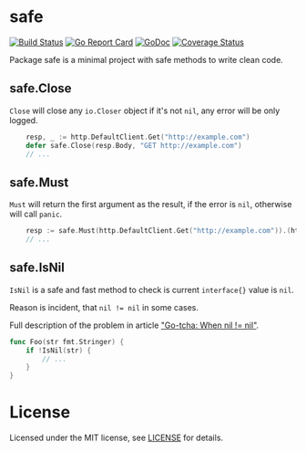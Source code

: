 # safe

[![Build Status](https://travis-ci.com/spyzhov/safe.svg?branch=master)](https://travis-ci.com/spyzhov/safe)
[![Go Report Card](https://goreportcard.com/badge/github.com/spyzhov/safe)](https://goreportcard.com/report/github.com/spyzhov/safe)
[![GoDoc](https://godoc.org/github.com/spyzhov/safe?status.svg)](https://godoc.org/github.com/spyzhov/safe)
[![Coverage Status](https://coveralls.io/repos/github/spyzhov/safe/badge.svg?branch=master)](https://coveralls.io/github/spyzhov/safe?branch=master)

Package safe is a minimal project with safe methods to write clean code.

## safe.Close

`Close` will close any `io.Closer` object if it's not `nil`, any error will be only logged.

```go
	resp, _ := http.DefaultClient.Get("http://example.com")
	defer safe.Close(resp.Body, "GET http://example.com")
	// ...
```

## safe.Must

`Must` will return the first argument as the result, if the error is `nil`, otherwise will call `panic`.

```go
	resp := safe.Must(http.DefaultClient.Get("http://example.com")).(http.*Response)
	// ...
```

## safe.IsNil

`IsNil` is a safe and fast method to check is current `interface{}` value is `nil`.

Reason is incident, that `nil != nil` in some cases.

Full description of the problem in article ["Go-tcha: When nil != nil"](https://dev.to/pauljlucas/go-tcha-when-nil--nil-hic).

```go
func Foo(str fmt.Stringer) {
    if !IsNil(str) {
        // ...
    }
}
```

# License

Licensed under the MIT license, see [LICENSE](LICENSE) for details.
